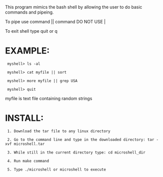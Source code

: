 This program mimics the bash shell by allowing the user to do basic commands and pipeing.


To pipe use command || command   	DO NOT USE |  


To exit shell type   quit or  q



EXAMPLE:
========
	 myshell> ls -al 

	 myshell> cat myfile || sort

	 myshell> more myfile || grep USA
 
	 myshell> quit 





myfile is text file containing random strings






INSTALL: 
========	
	 1. Download the tar file to any linux directory 

	 2. Go to the command line and type in the downloaded directory: tar -xvf microshell.tar

	 3. While still in the current directory type: cd microshell_dir

	 4. Run make command 

	 5. Type ./microshell or microshell to execute 




